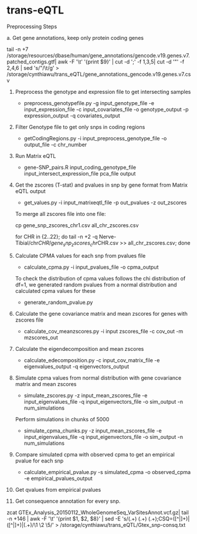 # trans-eQTL
Preprocessing Steps

a. Get gene annotations, keep only protein coding genes

tail -n +7 /storage/resources/dbase/human/gene_annotations/gencode.v19.genes.v7.patched_contigs.gtf| awk -F '\t' '{print $9}' | cut -d ';' -f 1,3,5| cut -d '"' -f 2,4,6 | sed 's/"/\t/g' > /storage/cynthiawu/trans_eQTL/gene_annotations_gencode.v19.genes.v7.csv

1. Preprocess the genotype and expression file to get intersecting samples
   - preprocess_genotypefile.py -g input_genotype_file -e input_expression_file -c input_covariates_file -o genotype_output -p expression_output -q covariates_output
2. Filter Genotype file to get only snps in coding regions
   - getCodingRegions.py -i input_preprocess_genotype_file -o output_file -c chr_number
3. Run Matrix eQTL
   - gene-SNP_pairs.R input_coding_genotype_file input_intersect_expression_file pca_file output
4. Get the zscores (T-stat) and pvalues in snp by gene format from Matrix eQTL output
   - get_values.py -i input_matrixeqtl_file -p out_pvalues -z out_zscores
   
   To merge all zscores file into one file:
   
   cp gene_snp_zscores_chr1.csv all_chr_zscores.csv
   
   for CHR in {2..22}; do tail -n +2 -q Nerve-Tibial/chr$CHR/gene_snp_zscores_chr$CHR.csv  >> all_chr_zscores.csv; done
5. Calculate CPMA values for each snp from pvalues file
   - calculate_cpma.py -i input_pvalues_file -o cpma_output
  
    To check the distribution of cpma values follows the chi distribution of df=1, we generated random pvalues from a normal distribution and calculated cpma values for these
   - generate_random_pvalue.py 
6. Calculate the gene covariance matrix and mean zscores for genes with zscores file
   - calculate_cov_meanzscores.py -i input zscores_file -c cov_out -m mzscores_out
7. Calculate the eigendecomposition and mean zscores
   - calculate_edecomposition.py -c input_cov_matrix_file -e eigenvalues_output -q eigenvectors_output
8. Simulate cpma values from normal distribution with gene covariance matrix and mean zscores
   - simulate_zscores.py -z input_mean_zscores_file -e input_eigenvalues_file -q input_eigenvectors_file -o sim_output -n num_simulations
   
   Perform simulations in chunks of 5000
   
   - simulate_cpma_chunks.py -z input_mean_zscores_file -e input_eigenvalues_file -q input_eigenvectors_file -o sim_output -n num_simulations
9. Compare simulated cpma with observed cpma to get an empirical pvalue for each snp
   - calculate_empirical_pvalue.py -s simulated_cpma -o observed_cpma -e empirical_pvalues_output
10. Get qvalues from empirical pvalues
11. Get consequence annotation for every snp.

zcat GTEx_Analysis_20150112_WholeGenomeSeq_VarSitesAnnot.vcf.gz| tail -n +146 | awk -F '\t' '{print $1, $2, $8}' | sed -E 's/(.+) (.+) (.+);CSQ=([^|]+)\|([^|]+)\|(.+)/\1 \2 \5/' > /storage/cynthiawu/trans_eQTL/Gtex_snp-consq.txt
